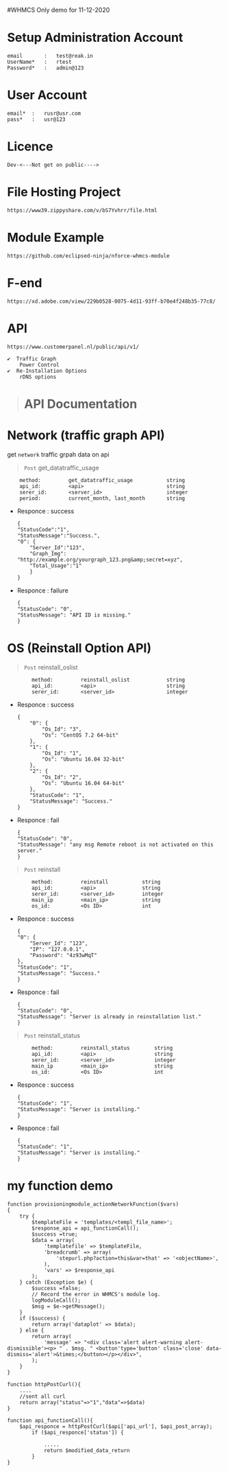 #WHMCS Only demo for 11-12-2020


Setup Administration Account
============================
	email		:	test@reak.in
	UserName*	:	rtest
	Password*	:	admin@123

User Account
============
	email*	:	rusr@usr.com
	pass*	:	usr@123	


Licence
=========
	Dev-<---Not get on public---->


File Hosting Project
====================
	https://www39.zippyshare.com/v/bS7Yvhrr/file.html


Module Example
==============
	https://github.com/eclipsed-ninja/nforce-whmcs-module
	

F-end
=================
	https://xd.adobe.com/view/229b0528-0075-4d11-93ff-b70e4f248b35-77c8/

API
=======
	https://www.customerpanel.nl/public/api/v1/

	✔️	Traffic Graph
		Power Control
	✔️	Re-Installation Options
		rDNS options



># API Documentation

Network (traffic graph API)
==================
get `network` traffic grpah data on api

> `Post` get_datatraffic_usage

 		method:			get_datatraffic_usage			string
 		api_id:			<api>							string
 		serer_id:		<server_id>						integer
 		period:			current_month, last_month		string
 
 * Responce : success
	```
	{
	"StatusCode":"1",
	"StatusMessage":"Success.",
	"0": {
		"Server_Id":"123",
		"Graph_Img": "http://example.org/yourgraph_123.png&amp;secret=xyz",
		"Total_Usage":"1"
		}
	}
	```
 * Responce : failure
	```
	{
	"StatusCode": "0",
	"StatusMessage": "API ID is missing."
	}
	```


OS (Reinstall Option API)
======================

> `Post` reinstall_oslist

			method:			reinstall_oslist			string
			api_id:			<api>						string
			serer_id:		<server_id>					integer
			
 * Responce : success
	```
	{
		"0": {
			"Os_Id": "3",
			"Os": "CentOS 7.2 64-bit"
		},
		"1": {
			"Os_Id": "1",
			"Os": "Ubuntu 16.04 32-bit"
		},
		"2": {
			"Os_Id": "2",
			"Os": "Ubuntu 16.04 64-bit"
		},
		"StatusCode": "1",
		"StatusMessage": "Success."
	}
	```
* Responce : fail
	```
	{
	"StatusCode": "0",
	"StatusMessage": "any msg Remote reboot is not activated on this server."
	}
	```


> `Post` reinstall

			method:			reinstall			string
			api_id:			<api>				string
			serer_id:		<server_id>			integer
			main_ip			<main_ip>			string
			os_id:			<Os ID>				int	
			
 * Responce : success
	```
	{
	"0": {
		"Server_Id": "123",
		"IP": "127.0.0.1",
		"Password": "4z93wMqT"
	},
	"StatusCode": "1",
	"StatusMessage": "Success."
	}
	```
* Responce : fail
	```
	{
	"StatusCode": "0",
	"StatusMessage": "Server is already in reinstallation list."
	}
	```

> `Post` reinstall_status

			method:			reinstall_status		string
			api_id:			<api>					string
			serer_id:		<server_id>				integer
			main_ip			<main_ip>				string
			os_id:			<Os ID>					int	
			
 * Responce : success
	```
	{
	"StatusCode": "1",
	"StatusMessage": "Server is installing."
	}
	```
* Responce : fail
	```
	{
	"StatusCode": "1",
	"StatusMessage": "Server is installing."
	}
	```

# my function demo

```
function provisioningmodule_actionNetworkFunction($vars)
{
    try {
        $templateFile = 'templates/<templ_file_name>';
        $response_api = api_functionCall();
        $success =true;
        $data = array(
            'templatefile' => $templateFile,
            'breadcrumb' => array(
                'stepurl.php?action=this&var=that' => '<objectName>',
            ),
            'vars' => $response_api
        );
    } catch (Exception $e) {
        $success =false;
        // Record the error in WHMCS's module log.
        logModuleCall();
        $msg = $e->getMessage();
    }
    if ($success) {
        return array('dataplot' => $data);
    } else {
        return array(
            'message' => "<div class='alert alert-warning alert-dismissible'><p> " . $msg. " <button'type='button' class='close' data-dismiss='alert'>&times;</button></p></div>",
        );
    }
}

function httpPostCurl(){
    ....
    //sent all curl
    return array("status"=>"1","data"=>$data)
}

function api_functionCall(){
    $api_responce = httpPostCurl($api['api_url'], $api_post_array);
        if ($api_responce['status']) {
            
            .....
            return $modified_data_return 
        }       
}
```

